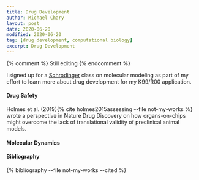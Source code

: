 ```yaml
---
title: Drug Development
author: Michael Chary
layout: post
date: 2020-06-20
modified: 2020-06-20
tag: [drug development, computational biology] 
excerpt: Drug Development
---
```

{% comment %}
Still editing 
{% endcomment %}

I signed up for a [Schrodinger](https://www.schrodinger.com/) class on molecular modeling as part of my effort to learn more about drug development for my K99/R00 application. 


#### Drug Safety
  Holmes et al. (2019){% cite holmes2015assessing --file not-my-works %} wrote a perspective in Nature Drug Discovery
on how organs-on-chips might overcome the lack of translational validity of preclinical animal models. 

#### Molecular Dynamics 


#### Bibliography
{% bibliography --file not-my-works --cited %}